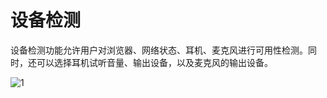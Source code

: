 设备检测 
=========================

设备检测功能允许用户对浏览器、网络状态、耳机、麦克风进行可用性检测。同时，还可以选择耳机试听音量、输出设备，以及麦克风的输出设备。

![1](https://static-aliyun-doc.oss-accelerate.aliyuncs.com/assets/img/zh-CN/0448548161/p264245.png)
